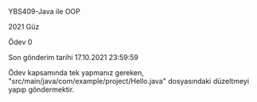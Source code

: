 YBS409-Java ile OOP

2021 Güz

Ödev 0

Son gönderim tarihi 17.10.2021 23:59:59

Ödev kapsamında tek yapmanız gereken, "src/main/java/com/example/project/Hello.java" dosyasındaki düzeltmeyi yapıp göndermektir.
